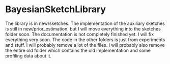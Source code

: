 # BayesianSketchLibrary

The library is in new/sketches. The implementation of the auxiliary sketches is still in new/prior_estimation, but I will move everything into the sketches folder soon. The documentation is not completely finished yet. I will fix everything very soon. The code in the other folders is just from experiments and stuff. I will probably remove a lot of the files. I will probably also remove the entire old folder which contains the old implementation and some profiling data about it.
